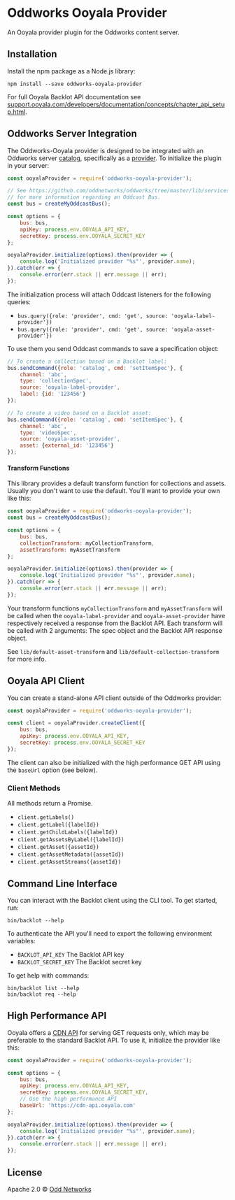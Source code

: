 # Oddworks Ooyala Provider

An Ooyala provider plugin for the Oddworks content server.

Installation
------------
Install the npm package as a Node.js library:

    npm install --save oddworks-ooyala-provider

For full Ooyala Backlot API documentation see [support.ooyala.com/developers/documentation/concepts/chapter_api_setup.html](http://support.ooyala.com/developers/documentation/concepts/chapter_api_setup.html).

Oddworks Server Integration
---------------------------
The Oddworks-Ooyala provider is designed to be integrated with an Oddworks server [catalog](https://github.com/oddnetworks/oddworks/tree/master/lib/services/catalog), specifically as a [provider](https://github.com/oddnetworks/oddworks/tree/master/lib/services/catalog#providers). To initialize the plugin in your server:

```JavaScript
const ooyalaProvider = require('oddworks-ooyala-provider');

// See https://github.com/oddnetworks/oddworks/tree/master/lib/services/catalog#patterns
// for more information regarding an Oddcast Bus.
const bus = createMyOddcastBus();

const options = {
    bus: bus,
    apiKey: process.env.OOYALA_API_KEY,
    secretKey: process.env.OOYALA_SECRET_KEY
};

ooyalaProvider.initialize(options).then(provider => {
    console.log('Initialized provider "%s"', provider.name);
}).catch(err => {
    console.error(err.stack || err.message || err);
});
```

The initialization process will attach Oddcast listeners for the following queries:

- `bus.query({role: 'provider', cmd: 'get', source: 'ooyala-label-provider'})`
- `bus.query({role: 'provider', cmd: 'get', source: 'ooyala-asset-provider'})`

To use them you send Oddcast commands to save a specification object:

```JavaScript
// To create a collection based on a Backlot label:
bus.sendCommand({role: 'catalog', cmd: 'setItemSpec'}, {
    channel: 'abc',
    type: 'collectionSpec',
    source: 'ooyala-label-provider',
    label: {id: '123456'}
});

// To create a video based on a Backlot asset:
bus.sendCommand({role: 'catalog', cmd: 'setItemSpec'}, {
    channel: 'abc',
    type: 'videoSpec',
    source: 'ooyala-asset-provider',
    asset: {external_id: '123456'}
});
```

#### Transform Functions
This library provides a default transform function for collections and assets. Usually you don't want to use the default. You'll want to provide your own like this:

```JavaScript
const ooyalaProvider = require('oddworks-ooyala-provider');
const bus = createMyOddcastBus();

const options = {
    bus: bus,
    collectionTransform: myCollectionTransform,
    assetTransform: myAssetTransform
};

ooyalaProvider.initialize(options).then(provider => {
    console.log('Initialized provider "%s"', provider.name);
}).catch(err => {
    console.error(err.stack || err.message || err);
});
```

Your transform functions `myCollectionTransform` and `myAssetTransform` will be called when the `ooyala-label-provider` and `ooyala-asset-provider` have respectively received a response from the Backlot API. Each transform will be called with 2 arguments: The spec object and the Backlot API response object.

See `lib/default-asset-transform` and `lib/default-collection-transform` for more info.

Ooyala API Client
-----------------
You can create a stand-alone API client outside of the Oddworks provider:

```JavaScript
const ooyalaProvider = require('oddworks-ooyala-provider');

const client = ooyalaProvider.createClient({
    bus: bus,
    apiKey: process.env.OOYALA_API_KEY,
    secretKey: process.env.OOYALA_SECRET_KEY
});
```

The client can also be initialized with the high performance GET API using the `baseUrl` option (see below).

### Client Methods
All methods return a Promise.

- `client.getLabels()`
- `client.getLabel({labelId})`
- `client.getChildLabels({labelId})`
- `client.getAssetsByLabel({labelId})`
- `client.getAsset({assetId})`
- `client.getAssetMetadata({assetId})`
- `client.getAssetStreams({assetId})`

Command Line Interface
----------------------
You can interact with the Backlot client using the CLI tool. To get started, run:

    bin/backlot --help

To authenticate the API you'll need to export the following environment variables:

- `BACKLOT_API_KEY` The Backlot API key
- `BACKLOT_SECRET_KEY` The Backlot secret key

To get help with commands:

    bin/backlot list --help
    bin/backlot req --help

High Performance API
--------------------
Ooyala offers a [CDN API](http://support.ooyala.com/developers/documentation/concepts/api_high_performance.html) for serving GET requests only, which may be preferable to the standard Backlot API. To use it, initialize the provider like this:

```JavaScript
const ooyalaProvider = require('oddworks-ooyala-provider');

const options = {
    bus: bus,
    apiKey: process.env.OOYALA_API_KEY,
    secretKey: process.env.OOYALA_SECRET_KEY,
    // Use the high performance API
    baseUrl: 'https://cdn-api.ooyala.com'
};

ooyalaProvider.initialize(options).then(provider => {
    console.log('Initialized provider "%s"', provider.name);
}).catch(err => {
    console.error(err.stack || err.message || err);
});
```

License
-------
Apache 2.0 © [Odd Networks](http://oddnetworks.com)
